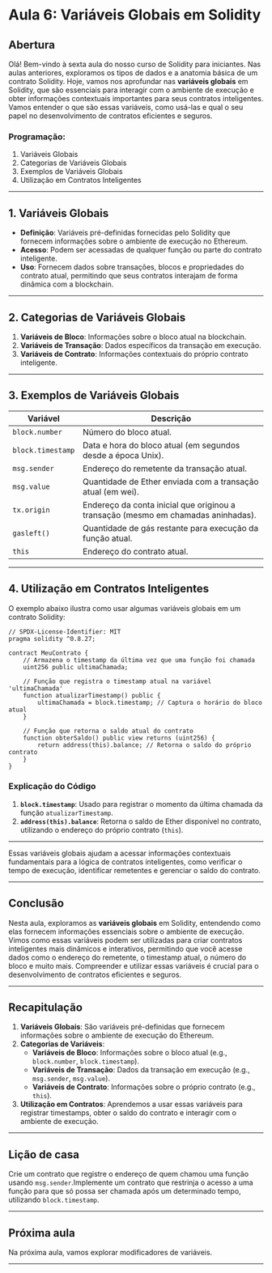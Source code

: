 # Aula 6: **Variáveis Globais em Solidity**

## Abertura

Olá! Bem-vindo à sexta aula do nosso curso de Solidity para iniciantes. Nas aulas anteriores, exploramos os tipos de dados e a anatomia básica de um contrato Solidity. Hoje, vamos nos aprofundar nas **variáveis globais** em Solidity, que são essenciais para interagir com o ambiente de execução e obter informações contextuais importantes para seus contratos inteligentes. Vamos entender o que são essas variáveis, como usá-las e qual o seu papel no desenvolvimento de contratos eficientes e seguros.

### Programação:

1. Variáveis Globais
2. Categorias de Variáveis Globais
3. Exemplos de Variáveis Globais
4. Utilização em Contratos Inteligentes

---

## 1. Variáveis Globais

- **Definição**: Variáveis pré-definidas fornecidas pelo Solidity que fornecem informações sobre o ambiente de execução no Ethereum.
- **Acesso**: Podem ser acessadas de qualquer função ou parte do contrato inteligente.
- **Uso**: Fornecem dados sobre transações, blocos e propriedades do contrato atual, permitindo que seus contratos interajam de forma dinâmica com a blockchain.

---

## 2. Categorias de Variáveis Globais

1. **Variáveis de Bloco**: Informações sobre o bloco atual na blockchain.
2. **Variáveis de Transação**: Dados específicos da transação em execução.
3. **Variáveis de Contrato**: Informações contextuais do próprio contrato inteligente.

---

## 3. Exemplos de Variáveis Globais

| Variável           | Descrição                                                                                          |
|--------------------|----------------------------------------------------------------------------------------------------|
| `block.number`     | Número do bloco atual.                                                                             |
| `block.timestamp`  | Data e hora do bloco atual (em segundos desde a época Unix).                                       |
| `msg.sender`       | Endereço do remetente da transação atual.                                                          |
| `msg.value`        | Quantidade de Ether enviada com a transação atual (em wei).                                        |
| `tx.origin`        | Endereço da conta inicial que originou a transação (mesmo em chamadas aninhadas).                  |
| `gasleft()`        | Quantidade de gás restante para execução da função atual.                                          |
| `this`             | Endereço do contrato atual.                                                                        |

---

## 4. Utilização em Contratos Inteligentes

O exemplo abaixo ilustra como usar algumas variáveis globais em um contrato Solidity:

```solidity
// SPDX-License-Identifier: MIT
pragma solidity ^0.8.27;

contract MeuContrato {
    // Armazena o timestamp da última vez que uma função foi chamada
    uint256 public ultimaChamada;

    // Função que registra o timestamp atual na variável 'ultimaChamada'
    function atualizarTimestamp() public {
        ultimaChamada = block.timestamp; // Captura o horário do bloco atual
    }

    // Função que retorna o saldo atual do contrato
    function obterSaldo() public view returns (uint256) {
        return address(this).balance; // Retorna o saldo do próprio contrato
    }
}
```

### Explicação do Código

1. **`block.timestamp`**: Usado para registrar o momento da última chamada da função `atualizarTimestamp`.
2. **`address(this).balance`**: Retorna o saldo de Ether disponível no contrato, utilizando o endereço do próprio contrato (`this`).

---

Essas variáveis globais ajudam a acessar informações contextuais fundamentais para a lógica de contratos inteligentes, como verificar o tempo de execução, identificar remetentes e gerenciar o saldo do contrato.

---

## Conclusão

Nesta aula, exploramos as **variáveis globais** em Solidity, entendendo como elas fornecem informações essenciais sobre o ambiente de execução. Vimos como essas variáveis podem ser utilizadas para criar contratos inteligentes mais dinâmicos e interativos, permitindo que você acesse dados como o endereço do remetente, o timestamp atual, o número do bloco e muito mais. Compreender e utilizar essas variáveis é crucial para o desenvolvimento de contratos eficientes e seguros.

---

## Recapitulação

1. **Variáveis Globais**: São variáveis pré-definidas que fornecem informações sobre o ambiente de execução do Ethereum.
2. **Categorias de Variáveis**:
   - **Variáveis de Bloco**: Informações sobre o bloco atual (e.g., `block.number`, `block.timestamp`).
   - **Variáveis de Transação**: Dados da transação em execução (e.g., `msg.sender`, `msg.value`).
   - **Variáveis de Contrato**: Informações sobre o próprio contrato (e.g., `this`).
3. **Utilização em Contratos**: Aprendemos a usar essas variáveis para registrar timestamps, obter o saldo do contrato e interagir com o ambiente de execução.

---

## Lição de casa

Crie um contrato que registre o endereço de quem chamou uma função usando `msg.sender`.Implemente um contrato que restrinja o acesso a uma função para que só possa ser chamada após um determinado tempo, utilizando `block.timestamp`.

---

## Próxima aula

Na próxima aula, vamos explorar modificadores de variáveis.

---